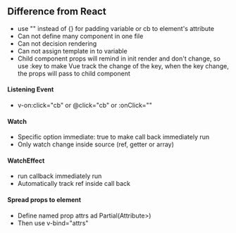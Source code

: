 ## Difference from React

-  use "" instead of {} for padding variable or cb to element's attribute
-  Can not define many component in one file
-  Can not decision rendering
-  Can not assign template in to variable
-  Child component props will remind in init render and don't change, so use :key to make
   Vue track the change of the key, when the key change, the props will pass to child component

#### Listening Event

-  v-on:click="cb" or @click="cb" or :onClick=""

#### Watch

-  Specific option immediate: true to make call back immediately run
-  Only watch change inside source (ref, getter or array)

#### WatchEffect

-  run callback immediately run
-  Automatically track ref inside call back

#### Spread props to element

-  Define named prop attrs ad Partial(Attribute>)
-  Then use v-bind="attrs"
